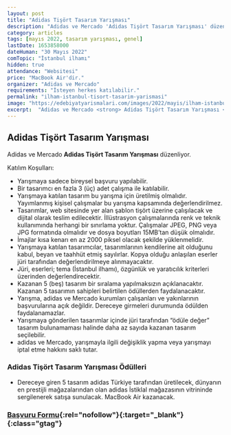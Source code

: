 ```yaml
---
layout: post
title: "Adidas Tişört Tasarım Yarışması"
description: "Adidas ve Mercado 'Adidas Tişört Tasarım Yarışması' düzenliyor."
category: articles
tags: [mayıs 2022, tasarım yarışması, genel]
lastDate: 1653858000
dateHuman: "30 Mayıs 2022"
comTopic: "İstanbul ilhamı"
hidden: true
attendance: "Websitesi"
price: "MacBook Air'dir."
organizer: "Adidas ve Mercado"
requirements: "İsteyen herkes katılabilir."
permalink: "ilham-istanbul-tisort-tasarim-yarismasi"
image: "https://edebiyatyarismalari.com/images/2022/mayis/ilham-istanbul-tisort-tasarim-yarismasi.jpg"
excerpt:  "Adidas ve Mercado <strong> Adidas Tişört Tasarım Yarışması </strong> düzenliyor."
---
```


## Adidas Tişört Tasarım Yarışması
Adidas ve Mercado **Adidas Tişört Tasarım Yarışması** düzenliyor.

Katılım Koşulları:
- Yarışmaya sadece bireysel başvuru yapılabilir.
- Bir tasarımcı en fazla 3 (üç) adet çalışma ile katılabilir. 
- Yarışmaya katılan tasarım bu yarışma için üretilmiş olmalıdır. Yayımlanmış kişisel çalışmalar bu yarışma kapsamında değerlendirilmez.
- Tasarımlar, web sitesinde yer alan şablon tişört üzerine çalışılacak ve dijital olarak teslim edilecektir. İllüstrasyon çalışmalarında renk ve teknik kullanımında herhangi bir sınırlama yoktur. Çalışmalar JPEG, PNG veya JPG formatında olmalıdır ve dosya boyutları 15MB’tan düşük olmalıdır.
- İmajlar kısa kenarı en az 2000 piksel olacak şekilde yüklenmelidir.
- Yarışmaya katılan tasarımcılar, tasarımlarının kendilerine ait olduğunu kabul, beyan ve taahhüt etmiş sayılırlar. Kopya olduğu anlaşılan eserler jüri tarafından değerlendirilmeye alınmayacaktır.
- Jüri, eserleri; tema (İstanbul ilhamı), özgünlük ve yaratıcılık kriterleri üzerinden değerlendirecektir.
- Kazanan 5 (beş) tasarım bir sıralama yapılmaksızın açıklanacaktır. Kazanan 5 tasarımın sahipleri belirtilen ödüllerden faydalanacaktır. 
- Yarışma, adidas ve Mercado kurumları çalışanları ve yakınlarının başvurularına açık değildir. Dereceye girmeleri durumunda ödülden faydalanamazlar.
- Yarışmaya gönderilen tasarımlar içinde jüri tarafından “ödüle değer” tasarım bulunamaması halinde daha az sayıda kazanan tasarım seçilebilir.
- adidas ve Mercado, yarışmayla ilgili değişiklik yapma veya yarışmayı iptal etme hakkını saklı tutar.


### Adidas Tişört Tasarım Yarışması Ödülleri
- Dereceye giren 5 tasarım adidas Türkiye tarafından üretilecek, dünyanın en prestijli mağazalarından olan adidas İstiklal mağazasının vitrininde sergilenerek satışa sunulacak. MacBook Air kazanacak.

### [Başvuru Formu](https://www.adidasdesigncall.ist/ba%C5%9Fvuru/?ref=edebiyatyarismalari.com){:rel="nofollow"}{:target="_blank"}{:class="gtag"}